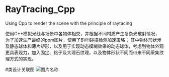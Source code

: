 # RayTracing_Cpp
Using Cpp to render the scene with the principle of raytacing

使用C++模拟光线与场景中各物体相交，并根据不同材质产生复杂光散射情况，为了加速生产最终的ppm图片，使用了BVH碰撞检测加速策略；
其中物体形状涉及静态球体和薄片矩形，以及用于实现动态模糊效果的动态球体，考虑到物体外观更具表现力，加入固定、格子及大理石纹理，以及物体形状不同而带来不同采集纹理方式的实现。

#类设计关联图
![图片名称](https://github.com/shaoming-CN/RayTracing_Cpp/blob/main/Displaypicture/RayTracing_Note.png) 
